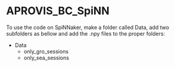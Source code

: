 # APROVIS_BC_SpiNN
To use the code on SpiNNaker, make a folder called Data, add two subfolders as bellow and add the .npy files to the proper folders:
- Data
  - only_gro_sessions
  - only_sea_sessions
